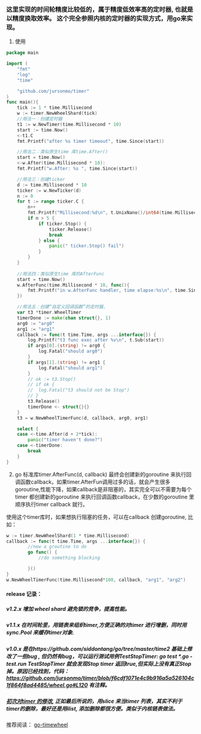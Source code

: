 ### 这里实现的时间轮精度比较低的，属于精度低效率高的定时器, 也就是以精度换取效率。 这个完全参照内核的定时器的实现方式，用go来实现。 

1. 使用
```go
package main

import (
	"fmt"
	"log"
	"time"

	"github.com/jursonmo/timer"
)
func main(){
	tick := 1 * time.Millisecond
	w := timer.NewWheelShard(tick)
	//用法一：创建定时器
	t1 := w.NewTimer(time.Millisecond * 10)
	start := time.Now()
	<-t1.C
	fmt.Printf("after %s timer timeout", time.Since(start))

	//用法二：类似原生time 库time.After()
	start = time.Now()
	<-w.After(time.Millisecond * 10):
	fmt.Printf("w.After: %s ", time.Since(start))

	//用法三：创建ticker
	d := time.Millisecond * 10
	ticker := w.NewTicker(d)
	n := 0
	for t := range ticker.C {
		n++
		fmt.Printf("Millisecond:%d\n", t.UnixNano()/int64(time.Millisecond))
		if n > 5 {
			if ticker.Stop() {
				ticker.Release()
				break
			} else {
				panic(" ticker.Stop() fail")
			}
		}
	}
	
	//用法四：类似原生time 库的AfterFunc
	start = time.Now()
	w.AfterFunc(time.Millisecond * 10, func(){
		fmt.Printf("in w.AfterFunc handler, time elapse:%s\n", time.Since(start))
	})

	//用法五：创建“自定义回调函数”的定时器, 
	var t3 *timer.WheelTimer
	timerDone := make(chan struct{}, 1)
	arg0 := "arg0"
	arg1 := "arg1"
	callback := func(t time.Time, args ...interface{}) {
		log.Printf("t3 func exec after %v\n", t.Sub(start))
		if args[0].(string) != arg0 {
			log.Fatal("should arg0")
		}
		if args[1].(string) != arg1 {
			log.Fatal("should arg1")
		}
		// ok := t3.Stop()
		// if ok {
		// 	log.Fatal("t3 should not be Stop")
		// }
		t3.Release()
		timerDone <- struct{}{}
	}
	t3 = w.NewWheelTimerFunc(d, callback, arg0, arg1)

	select {
	case <-time.After(d + 2*tick):
		panic("timer haven't done?")
	case <-timerDone:
		break
    }
}
```
2. go 标准库timer.AfterFunc(d, callback) 最终会创建新的goroutine 来执行回调函数callback，如果timer.AfterFun调用过多的话，就会产生很多goroutine,性能下降，如果callback是非阻塞的，其实完全可以不需要为每个timer 都创建新的goroutine 来执行回调函数callback，在少数的goroutine 里顺序执行timer callback 就行。

使用这个timer库时，如果想执行阻塞的任务，可以在callback 创建goroutine, 比如：
```go
w := timer.NewWheelShard(1 * time.Millisecond)
callback := func(t time.Time, args ...interface{}) {
        //new a groutine to do 
        go func() {
            //do something blocking

        }()
}
w.NewWheelTimerFunc(time.Millisecond*100, callback, "arg1", "arg2")

```
#### release 记录：
##### v1.2.x 增加 wheel shard 避免锁的竞争，提高性能。
##### v1.1.x 在时间轮里，用链表来组织timer,方便正确的对timer 进行增删，同时用sync.Pool 来缓存timer对象.
##### v1.0.x 是在https://github.com/siddontang/go/tree/master/time2 基础上修改了一些bug , 但仍然有bug，可以运行测试用例TestStopTimer: go test *.go -test.run TestStopTimer 就会发现Stop timer 返回true,但实际上没有真正Stop 掉。原因已经找到，代码：https://github.com/jursonmo/timer/blob/f6cdf1071e4c9b916a5a526104c1f864f8ad4485/wheel.go#L120 有注释。

##### [初次对timer 的修改](https://github.com/jursonmo/gocode/tree/master/src/timer), 正如最后所说的，用slice 来当timer 列表，其实不利于timer的删除，最好还是用ilist, 添加删除都很方便。类似于内核链表做法。

推荐阅读：
[go-timewheel](https://xiaorui.cc/archives/6160)
